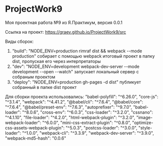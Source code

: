 # ProjectWork9
 Моя проектная работа №9 из Я.Практикум, версия 0.0.1

 Ссылка на проект: https://graev.github.io/ProjectWork9/src

Виды сборок:
1) "build": "NODE_ENV=production rimraf dist && webpack --mode production" собирает с помощью webpack итоговый проект в папку dist, пропуская его через интерпретаторы
2) "dev": "NODE_ENV=development webpack-dev-server --mode development --open --watch" запускает локальный сервер с собраным проектом
3) "deploy": "NODE_ENV=production gh-pages -d dist" публикует собранный в папке dist проект

 Для сборки проекта использовались:
 "babel-polyfill": "^6.26.0",
 "core-js": "^3.1.4",
 "webpack": "^4.41.2",
 "@babel/cli": "^7.6.4",
 "@babel/core": "^7.6.4",
 "@babel/preset-env": "^7.6.3",
 "autoprefixer": "^9.7.0",
 "babel-loader": "^8.0.6",
 "cross-env": "^6.0.3",
 "css-loader": "^3.2.0",
 "cssnano": "^4.1.10",
 "file-loader": "^4.2.0",
 "html-webpack-plugin": "^3.2.0",
 "image-webpack-loader": "^6.0.0",
 "mini-css-extract-plugin": "^0.8.0",
 "optimize-css-assets-webpack-plugin": "^5.0.3",
 "postcss-loader": "^3.0.0",
 "style-loader": "^1.0.0",
 "webpack-cli": "^3.3.9",
 "webpack-dev-server": "^3.9.0",
 "webpack-md5-hash": "0.0.6"
